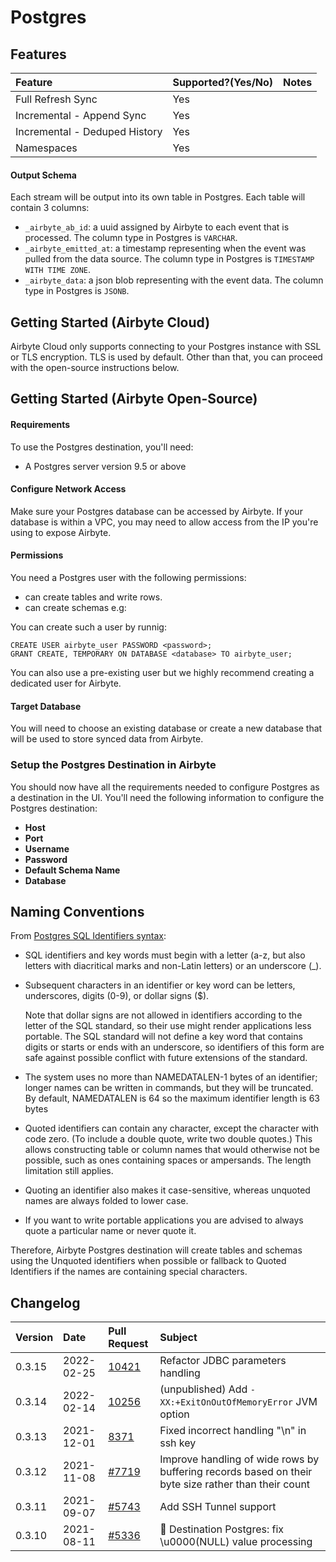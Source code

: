 # Postgres

## Features

| Feature | Supported?\(Yes/No\) | Notes |
| :--- | :--- | :--- |
| Full Refresh Sync | Yes |  |
| Incremental - Append Sync | Yes |  |
| Incremental - Deduped History | Yes |  |
| Namespaces | Yes |  |

#### Output Schema

Each stream will be output into its own table in Postgres. Each table will contain 3 columns:

* `_airbyte_ab_id`: a uuid assigned by Airbyte to each event that is processed. The column type in Postgres is `VARCHAR`.
* `_airbyte_emitted_at`: a timestamp representing when the event was pulled from the data source. The column type in Postgres is `TIMESTAMP WITH TIME ZONE`.
* `_airbyte_data`: a json blob representing with the event data. The column type in Postgres is `JSONB`.

## Getting Started \(Airbyte Cloud\)

Airbyte Cloud only supports connecting to your Postgres instance with SSL or TLS encryption. TLS is used by default. Other than that, you can proceed with the open-source instructions below.

## Getting Started \(Airbyte Open-Source\)

#### Requirements

To use the Postgres destination, you'll need:

* A Postgres server version 9.5 or above

#### Configure Network Access

Make sure your Postgres database can be accessed by Airbyte. If your database is within a VPC, you may need to allow access from the IP you're using to expose Airbyte.

#### **Permissions**

You need a Postgres user with the following permissions:

* can create tables and write rows.
* can create schemas e.g:

You can create such a user by runnig:

```
CREATE USER airbyte_user PASSWORD <password>;
GRANT CREATE, TEMPORARY ON DATABASE <database> TO airbyte_user;
```

You can also use a pre-existing user but we highly recommend creating a dedicated user for Airbyte.

#### Target Database

You will need to choose an existing database or create a new database that will be used to store synced data from Airbyte.

### Setup the Postgres Destination in Airbyte

You should now have all the requirements needed to configure Postgres as a destination in the UI. You'll need the following information to configure the Postgres destination:

* **Host**
* **Port**
* **Username**
* **Password**
* **Default Schema Name**
* **Database**

## Naming Conventions

From [Postgres SQL Identifiers syntax](https://www.postgresql.org/docs/9.0/sql-syntax-lexical.html#SQL-SYNTAX-IDENTIFIERS):

* SQL identifiers and key words must begin with a letter \(a-z, but also letters with diacritical marks and non-Latin letters\) or an underscore \(\_\).
* Subsequent characters in an identifier or key word can be letters, underscores, digits \(0-9\), or dollar signs \($\).

  Note that dollar signs are not allowed in identifiers according to the letter of the SQL standard, so their use might render applications less portable. The SQL standard will not define a key word that contains digits or starts or ends with an underscore, so identifiers of this form are safe against possible conflict with future extensions of the standard.

* The system uses no more than NAMEDATALEN-1 bytes of an identifier; longer names can be written in commands, but they will be truncated. By default, NAMEDATALEN is 64 so the maximum identifier length is 63 bytes
* Quoted identifiers can contain any character, except the character with code zero. \(To include a double quote, write two double quotes.\) This allows constructing table or column names that would otherwise not be possible, such as ones containing spaces or ampersands. The length limitation still applies.
* Quoting an identifier also makes it case-sensitive, whereas unquoted names are always folded to lower case.
* If you want to write portable applications you are advised to always quote a particular name or never quote it.

Therefore, Airbyte Postgres destination will create tables and schemas using the Unquoted identifiers when possible or fallback to Quoted Identifiers if the names are containing special characters.

## Changelog

| Version | Date | Pull Request | Subject                                                                                             |
|:--------| :--- | :--- |:----------------------------------------------------------------------------------------------------|
| 0.3.15  | 2022-02-25 | [10421](https://github.com/airbytehq/airbyte/pull/10421) | Refactor JDBC parameters handling                                                                   |
| 0.3.14  | 2022-02-14 | [10256](https://github.com/airbytehq/airbyte/pull/10256) | (unpublished) Add `-XX:+ExitOnOutOfMemoryError` JVM option                                          |
| 0.3.13  | 2021-12-01 | [8371](https://github.com/airbytehq/airbyte/pull/8371) | Fixed incorrect handling "\n" in ssh key                                                            |
| 0.3.12  | 2021-11-08 | [#7719](https://github.com/airbytehq/airbyte/pull/7719) | Improve handling of wide rows by buffering records based on their byte size rather than their count |
| 0.3.11  | 2021-09-07 | [\#5743](https://github.com/airbytehq/airbyte/pull/5743) | Add SSH Tunnel support                                                                              |
| 0.3.10  | 2021-08-11 | [\#5336](https://github.com/airbytehq/airbyte/pull/5336) | 🐛 Destination Postgres: fix \u0000\(NULL\) value processing                                        |

